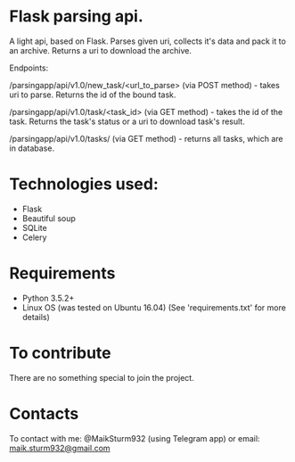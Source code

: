 # Flask parsing api.
A light api, based on Flask.
Parses given uri, collects it's data and pack it to an archive.
Returns a uri to download the archive.

Endpoints:

/parsingapp/api/v1.0/new_task/<url_to_parse> (via POST method) - takes uri to parse.
Returns the id of the bound task.

/parsingapp/api/v1.0/task/<task_id> (via GET method) - takes the id of the task.
Returns the task's status or a uri to download task's result.

/parsingapp/api/v1.0/tasks/ (via GET method) - returns all tasks, which are in database. 

# Technologies used:
- Flask
- Beautiful soup
- SQLite
- Celery

# Requirements
- Python 3.5.2+
- Linux OS (was tested on Ubuntu 16.04)
(See 'requirements.txt' for more details)

# To contribute
There are no something special to join the project.

# Contacts
To contact with me: @MaikSturm932 (using Telegram app)
or email: maik.sturm932@gmail.com
